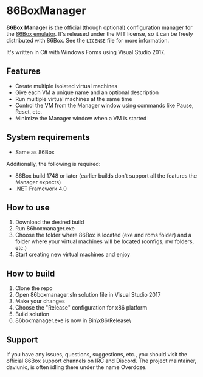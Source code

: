 # 86BoxManager
**86Box Manager** is the official (though optional) configuration manager for the [86Box emulator](https://github.com/86Box/86Box). It's released under the MIT license, so it can be freely distributed with 86Box. See the `LICENSE` file for more information.

It's written in C# with Windows Forms using Visual Studio 2017.

## Features
* Create multiple isolated virtual machines
* Give each VM a unique name and an optional description
* Run multiple virtual machines at the same time
* Control the VM from the Manager window using commands like Pause, Reset, etc.
* Minimize the Manager window when a VM is started

## System requirements
* Same as 86Box  

Additionally, the following is required:  

* 86Box build 1748 or later (earlier builds don't support all the features the Manager expects)
* .NET Framework 4.0

## How to use

1. Download the desired build
2. Run 86boxmanager.exe
3. Choose the folder where 86Box is located (exe and roms folder) and a folder where your virtual machines will be located (configs, nvr folders, etc.)
4. Start creating new virtual machines and enjoy

## How to build

1. Clone the repo
2. Open 86boxmanager.sln solution file in Visual Studio 2017
3. Make your changes
4. Choose the "Release" configuration for x86 platform
5. Build solution
6. 86boxmanager.exe is now in Bin\x86\Release\

## Support
If you have any issues, questions, suggestions, etc., you should visit the official 86Box support channels on IRC and Discord. The project maintainer, daviunic, is often idling there under the name Overdoze.